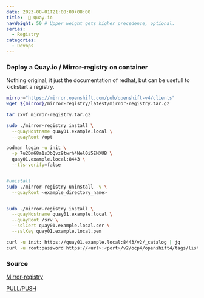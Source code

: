 ```yaml
---
date: 2023-08-01T21:00:00+08:00
title:  🚠 Quay.io
navWeight: 50 # Upper weight gets higher precedence, optional.
series:
  - Registry
categories:
  - Devops
---
```


### Deploy a Quay.io / Mirror-registry on container

Nothing original, it just the documentation of redhat, but can be usefull to kickstart a registry.

```bash
mirror="https://mirror.openshift.com/pub/openshift-v4/clients"
wget ${mirror}/mirror-registry/latest/mirror-registry.tar.gz

tar zxvf mirror-registry.tar.gz

sudo ./mirror-registry install \
  --quayHostname quay01.example.local \
  --quayRoot /opt

podman login -u init \
  -p 7u2Dm68a1s3bQvz9twrh4Nel0i5EMXUB \
  quay01.example.local:8443 \
  --tls-verify=false


#unistall 
sudo ./mirror-registry uninstall -v \
  --quayRoot <example_directory_name>


sudo ./mirror-registry install \
  --quayHostname quay01.example.local \
  --quayRoot /srv \
  --sslCert quay01.example.local.cer \
  --sslKey quay01.example.local.pem

curl -u init: https://quay01.example.local:8443/v2/_catalog | jq
curl -u root:password https://<url>:<port>/v2/ocp4/openshift4/tags/list | jq
```


### Source 

[Mirror-registry](https://docs.openshift.com/container-platform/4.10/installing/disconnected_install/installing-mirroring-creating-registry.html#mirror-registry-localhost_installing-mirroring-creating-registry)

[PULL/PUSH](https://access.redhat.com/documentation/en-us/red_hat_quay/3.8/html-single/deploy_red_hat_quay_for_proof-of-concept_non-production_purposes/index#push_and_pull_images)

